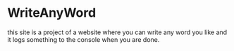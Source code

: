 # WriteAnyWord
this site is a project of a website where you can write any word you like and it logs something to the console when you are done.
